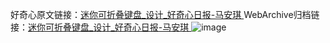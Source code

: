 好奇心原文链接：[迷你可折叠键盘_设计_好奇心日报-马安琪 ](https://www.qdaily.com/articles/11843.html)
WebArchive归档链接：[迷你可折叠键盘_设计_好奇心日报-马安琪 ](http://web.archive.org/web/20190623171157/https://www.qdaily.com/articles/11843.html)
![image](http://ww3.sinaimg.cn/large/007d5XDply1g3warss5phj30u02kz7mq)